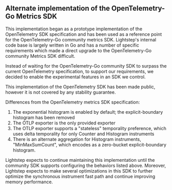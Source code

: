 ## Alternate implementation of the OpenTelemetry-Go Metrics SDK

This implementation began as a prototype implementation of the
OpenTelemetry SDK specification and has been used as a reference point
for the OpenTelemetry-Go community metrics SDK.  Lightstep's internal
code base is largely written in Go and has a number of specific
requirements which made a direct upgrade to the OpenTelemetry-Go
community Metrics SDK difficult.

Instead of waiting for the OpenTelemetry-Go community SDK to surpass
the current OpenTelemetry specification, to support our requirements,
we decided to enable the experimental features in an SDK we control.

This implementation of the OpenTelemetry SDK has been made public,
however it is not covered by any stability guarantee.

Differences from the OpenTelemetry metrics SDK specification:

1. The exponential histogram is enabled by default; the
   explicit-boundary histogram has been removed
2. The OTLP exporter is the only provided exporter
3. The OTLP exporter supports a "stateless" temporality preference,
   which uses delta temporality for only Counter and Histogram
   instruments
4. There is an alternate aggregation for Histogram instruments,
   "MinMaxSumCount", which encodes as a zero-bucket explicit-boundary
   histogram.

Lightstep expects to continue maintaining this implementation until
the community SDK supports configuring the behaviors listed above.
Moreover, Lightstep expects to make several optimizations in this SDK
to further optimize the synchronous instrument fast path and continue
improving memory performance.
